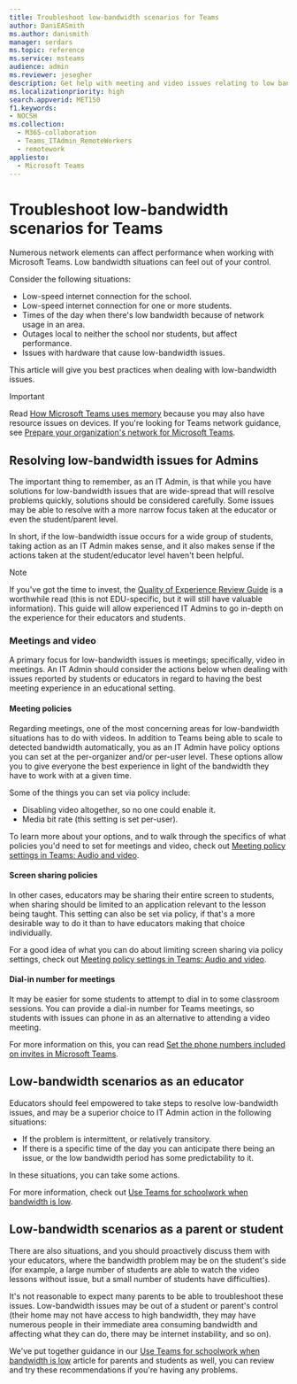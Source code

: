 ```yaml
---
title: Troubleshoot low-bandwidth scenarios for Teams
author: DaniEASmith
ms.author: danismith
manager: serdars
ms.topic: reference
ms.service: msteams
audience: admin
ms.reviewer: jesegher
description: Get help with meeting and video issues relating to low bandwidth problems in Teams. Whether you're a parent, an educator, or an IT Admin, you have options to improve the experience with Teams.
ms.localizationpriority: high
search.appverid: MET150
f1.keywords:
- NOCSH
ms.collection: 
  - M365-collaboration
  - Teams_ITAdmin_RemoteWorkers
  - remotework
appliesto: 
  - Microsoft Teams
---
```


# Troubleshoot low-bandwidth scenarios for Teams

Numerous network elements can affect performance when working with Microsoft Teams. Low bandwidth situations can feel out of your control.

Consider the following situations:

- Low-speed internet connection for the school.
- Low-speed internet connection for one or more students.
- Times of the day when there's low bandwidth because of network usage in an area.
- Outages local to neither the school nor students, but affect performance.
- Issues with hardware that cause low-bandwidth issues.

This article will give you best practices when dealing with low-bandwidth issues.

> [!IMPORTANT]
> Read [How Microsoft Teams uses memory](teams-memory-usage-perf.md) because you may also have resource issues on devices. If you're looking for Teams network guidance, see [Prepare your organization's network for Microsoft Teams](prepare-network.md).

## Resolving low-bandwidth issues for Admins

The important thing to remember, as an IT Admin, is that while you have solutions for low-bandwidth issues that are wide-spread that will resolve problems quickly, solutions should be considered carefully. Some issues may be able to resolve with a more narrow focus taken at the educator or even the student/parent level.

In short, if the low-bandwidth issue occurs for a wide group of students, taking action as an IT Admin makes sense, and it also makes sense if the actions taken at the student/educator level haven't been helpful.

> [!NOTE]
> If you've got the time to invest, the [Quality of Experience Review Guide](quality-of-experience-review-guide.md) is a worthwhile read (this is not EDU-specific, but it will still have valuable information). This guide will allow experienced IT Admins to go in-depth on the experience for their educators and students.

### Meetings and video

A primary focus for low-bandwidth issues is meetings; specifically, video in meetings. An IT Admin should consider the actions below when dealing with issues reported by students or educators in regard to having the best meeting experience in an educational setting.

#### Meeting policies

Regarding meetings, one of the most concerning areas for low-bandwidth situations has to do with videos. In addition to Teams being able to scale to detected bandwidth automatically, you as an IT Admin have policy options you can set at the per-organizer and/or per-user level. These options allow you to give everyone the best experience in light of the bandwidth they have to work with at a given time.

Some of the things you can set via policy include:

- Disabling video altogether, so no one could enable it.
- Media bit rate (this setting is set per-user).

To learn more about your options, and to walk through the specifics of what policies you'd need to set for meetings and video, check out [Meeting policy settings in Teams: Audio and video](meeting-policies-audio-and-video.md).

#### Screen sharing policies

In other cases, educators may be sharing their entire screen to students, when sharing should be limited to an application relevant to the lesson being taught. This setting can also be set via policy, if that's a more desirable way to do it than to have educators making that choice individually.

For a good idea of what you can do about limiting screen sharing via policy settings, check out [Meeting policy settings in Teams: Audio and video](meeting-policies-audio-and-video.md).

#### Dial-in number for meetings

It may be easier for some students to attempt to dial in to some classroom sessions. You can provide a dial-in number for Teams meetings, so students with issues can phone in as an alternative to attending a video meeting.

For more information on this, you can read [Set the phone numbers included on invites in Microsoft Teams](set-the-phone-numbers-included-on-invites-in-teams.md).

## Low-bandwidth scenarios as an educator

Educators should feel empowered to take steps to resolve low-bandwidth issues, and may be a superior choice to IT Admin action in the following situations:

- If the problem is intermittent, or relatively transitory.
- If there is a specific time of the day you can anticipate there being an issue, or the low bandwidth period has some predictability to it.

In these situations, you can take some actions.

For more information, check out [Use Teams for schoolwork when bandwidth is low](https://support.office.com/article/use-teams-for-schoolwork-when-bandwidth-is-low-5c5675f7-1b55-471a-9daa-ec1e6df38262).

## Low-bandwidth scenarios as a parent or student

There are also situations, and you should proactively discuss them with your educators, where the bandwidth problem may be on the student's side (for example, a large number of students are able to watch the video lessons without issue, but a small number of students have difficulties).

It's not reasonable to expect many parents to be able to troubleshoot these issues. Low-bandwidth issues may be out of a student or parent's control (their home may not have access to high bandwidth, they may have numerous people in their immediate area consuming bandwidth and affecting what they can do, there may be internet instability, and so on).

We've put together guidance in our [Use Teams for schoolwork when bandwidth is low](https://support.office.com/article/use-teams-for-schoolwork-when-bandwidth-is-low-5c5675f7-1b55-471a-9daa-ec1e6df38262) article for parents and students as well, you can review and try these recommendations if you're having any problems.